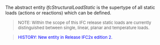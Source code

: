 The abstract entity _IfcStructuralLoadStatic_ is the supertype of all static loads (actions or reactions) which can be defined.

> <font size="-1">NOTE: Within the scope of this IFC release static
		  loads are currently distinguished between single, linear, planar and
		  temperature loads.</font>
>

> <font color="#0000FF" size="-1"> HISTORY: New entity in Release IFC2x
		  edition 2. </font>
>